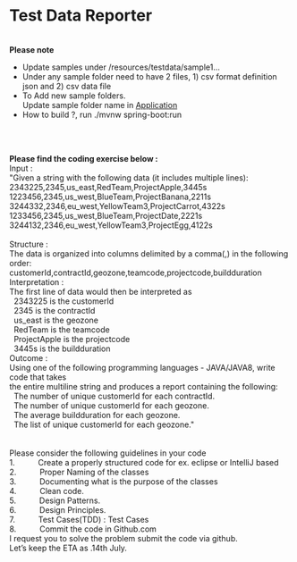 # Test Data Reporter

</BR>
<b>Please note</b>
</BR>
<ul>
<li>Update samples under /resources/testdata/sample1...</li>
<li>Under any sample folder need to have 2 files, 1) csv format definition json and 2) csv data file</li>
<li>To Add new sample folders. <br/>Update sample folder name in <a href="https://github.com/prabhakarit/demotest/blob/master/src/main/java/com/Application.java">Application</a> </li>
<li>How to build ?, run ./mvnw spring-boot:run</li>
</ul>

</BR></BR>

<b>Please find the coding exercise below :</b>
</BR>
Input : 
</BR>
"Given a string with the following data (it includes multiple lines):
</BR>
2343225,2345,us_east,RedTeam,ProjectApple,3445s
</BR>
1223456,2345,us_west,BlueTeam,ProjectBanana,2211s
</BR>
3244332,2346,eu_west,YellowTeam3,ProjectCarrot,4322s
</BR>
1233456,2345,us_west,BlueTeam,ProjectDate,2221s
</BR>
3244132,2346,eu_west,YellowTeam3,ProjectEgg,4122s
</BR>
</BR>
Structure : </BR>
The data is organized into columns delimited by a comma(,) in the following order:</BR>
customerId,contractId,geozone,teamcode,projectcode,buildduration</BR>
Interpretation :</BR>
The first line of data would then be interpreted as</BR>
  2343225 is the customerId</BR>
  2345 is the contractId</BR>
  us_east is the geozone</BR>
  RedTeam is the teamcode</BR>
  ProjectApple is the projectcode</BR>
  3445s is the buildduration</BR>
Outcome :</BR>
Using one of the following programming languages - JAVA/JAVA8, write code that takes </BR>the entire multiline string and produces a report containing the following:</BR>
  The number of unique customerId for each contractId.</BR>
  The number of unique customerId for each geozone.</BR>
  The average buildduration for each geozone.</BR>
  The list of unique customerId for each geozone."</BR>
 </BR></BR>
Please consider the following guidelines in your code</BR>
1.       &emsp;Create a properly structured code for ex. eclipse or IntelliJ based</BR>
2.       &emsp;Proper Naming of the classes</BR>
3.       &emsp;Documenting what is the purpose of the classes</BR>
4.       &emsp;Clean code.</BR>
5.       &emsp;Design Patterns.</BR>
6.       &emsp;Design Principles.</BR>
7.       &emsp;Test Cases(TDD) : Test Cases</BR>
8.       &emsp;Commit the code in Github.com</BR>
I request you to solve the problem submit the code via github.</BR>
Let’s keep the ETA as .14th July.</BR>

